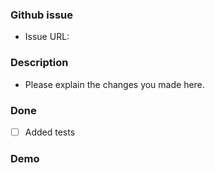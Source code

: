 ### Github issue

- Issue URL:

### Description

- Please explain the changes you made here.

### Done

- [ ] Added tests

### Demo 
